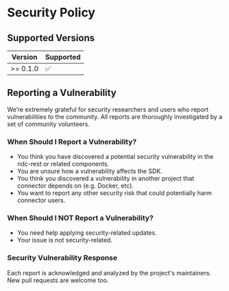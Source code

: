 # Security Policy

## Supported Versions

| Version  | Supported          |
| -------- | ------------------ |
| >= 0.1.0 | :white_check_mark: |

## Reporting a Vulnerability

We’re extremely grateful for security researchers and users who report vulnerabilities to the community.
All reports are thoroughly investigated by a set of community volunteers.

### When Should I Report a Vulnerability?

- You think you have discovered a potential security vulnerability in the ndc-rest or related components.
- You are unsure how a vulnerability affects the SDK.
- You think you discovered a vulnerability in another project that connector depends on (e.g. Docker, etc).
- You want to report any other security risk that could potentially harm connector users.

### When Should I NOT Report a Vulnerability?

- You need help applying security-related updates.
- Your issue is not security-related.

### Security Vulnerability Response

Each report is acknowledged and analyzed by the project's maintainers. New pull requests are welcome too.
